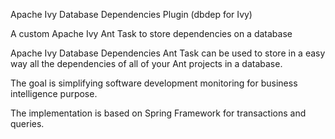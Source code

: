 
Apache Ivy Database Dependencies Plugin (dbdep for Ivy)

A custom Apache Ivy Ant Task to store dependencies on a database

Apache Ivy Database Dependencies Ant Task can be used to store in a easy way all the dependencies of all of your Ant projects in a database.

The goal is simplifying software development monitoring for business intelligence purpose.

The implementation is based on Spring Framework for transactions and queries.

